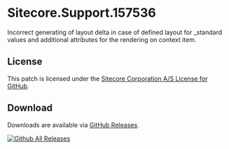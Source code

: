 # Sitecore.Support.157536
Incorrect generating of layout delta in case of defined layout for _standard values and additional attributes for the rendering on context item.

## License  
This patch is licensed under the [Sitecore Corporation A/S License for GitHub](https://github.com/sitecoresupport/Sitecore.Support.157536/blob/master/LICENSE).  

## Download  
Downloads are available via [GitHub Releases](https://github.com/sitecoresupport/Sitecore.Support.157536/releases).  

[![Github All Releases](https://img.shields.io/github/downloads/SitecoreSupport/Sitecore.Support.157536/total.svg)](https://github.com/SitecoreSupport/Sitecore.Support.157536/releases)
